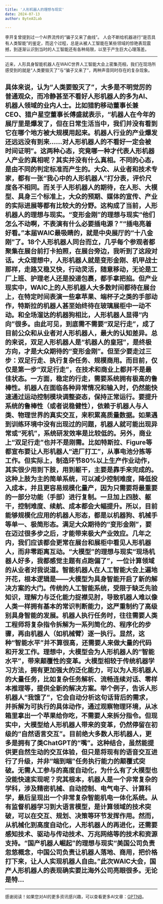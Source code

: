 ```yaml
---
title: '人形机器人的理想与现实'
date: 2024-07-13
author: ByteAILab

---
```


李开复曾提到过一个AI界流传的“骗子又来了曲线”。 人会不断给机器进行“是否具有人类智能”的鉴定，而这个过程，总是从被人工智能在某些领域的惊艳表现震撼，到逐渐认识到当时的人工智能还有各种局限，以至于产生巨大心理落差。

---
近来，人形具身智能机器人在WAIC世界人工智能大会上密集亮相，我们在现场所感受到的就是“人类要毁灭了”与“骗子又来了”，两种声音同时存在的复杂现象。

具体来说，认为“人类要毁灭了”，大多是不明觉厉的普通观众，而冷静甚至不看好人形机器人的多为AI、机器人领域的业内人士。比如猎豹移动董事长兼CEO、猎户星空董事长傅盛就表示，“机器人在今年的展厅里是爆发了，但在日常生活当中，我们并没有看到它在哪个地方被大规模用起来。机器人行业的产业爆发还远远没有到来……对人形机器人的不看好一定会被时间证明”。这两种心态，究竟哪一种才代表人形机器人产业的真相呢？其实并没有什么真相。不同的心态，是由不同的判定标准而产生的。大众、从业者和技术专家，都有一张“我心中的人形机器人”打分表，评价尺度各不相同。而关于人形机器人的期待，在人形、大模型、具身三个标准上，大众的预期、媒体的宣传、产业的实际进展等都有比较大的分野。这构成了当前，人形机器人的理想与现实。“变形金刚”的理想与现实“他们怎么不动啊，不表演有什么必要插电源？”“插电亮着好看。”本届WAIC最吸睛的，就是中央展厅的“十八金刚”了。18个人形机器人同台而立，几乎每个参观者都聚集在展台前打卡拍照，在展台旁边，我听到了这段对话。大众理想中，人形机器人就是变形金刚、机甲战士那样，走路又稳又快，行动灵活，随意移动，无论是工厂上班、护理老人还是投递包裹，都手拿把掐。但产业现实中，WAIC上的人形机器人大多数时间都待在展台上，在特定时间表演一些拿苹果、端杯子之类的手部动作，特斯拉的机器人甚至始终待在玻璃展柜中一动不动。和全场溜达的机器狗相比，人形机器人显得“内向”很多。由此可见，到底需不需要“双足行走”，成了目前公众和从业者对人形机器人，最大的认知差异。总的来说，双足人形机器人是“机器人的皇冠”，是终极方向，才是大众期待的“变形金刚”。但至少要走过三步：双足行走、执行复杂任务、规模商用。而目前，仅仅是第一步“双足行走”，在技术和商业上都并不是最佳状态。一方面，稳定的行走，需要系统拥有极高的鲁棒性。机器人在面临各种异常情况和输入时，仍然能快速通过运动控制模块调整姿态，保持正常运行。要提升系统的鲁棒性（或者说稳健性），依赖于机器人与人类、物理世界的真实交互，来积累高质量数据。如果遇到训练环境中没有出现过的问题，机器人就可能出现异常或“死机”，系统研发效率是比较低的。另外，商业上“双足行走”也并不是刚需。比如特斯拉、Figure等都宣布要让人形机器人“进厂打工”，从事电池分拣等工作。但实际上，制造环节80%以上生产作业动作，其实很少用到下肢，用到躯干，主要是靠手来完成的。这种上肢为主的简单系统，可以减少控制难度，降低投入成本，并且更容易规模化量产，因为只需要将最重要的一部分功能（手部）进行复制。一旦加上四肢、躯干，控制难度、续航、成本都会大幅提升。所以，目前能够规模化应用的机器人形态，都是以机器狗、机械手等单一、极简形态。满足大众期待的“变形金刚”，要在迈过很多步之后，才能带来极大产业效应。几年之内，我们应该都会更常在展台和展柜中看见人形机器人，而非零距离互动。“大模型”的理想与现实“现场机器人好多，我都感觉主题有点跑偏了”，一位计算领域的从业者对我说道。智能机器人在人工智能大会上遍地开花，根本逻辑是——大模型为具身智能开启了新的解决方案的大门。传统的人工智能系统，受限于缺乏先验知识，理解力与泛化能力捉襟见肘，导致机器人难以像人类一样拥有基本的常识判断能力，这严重制约了高级别具身智能的发展。机器人执行任务时，往往需要人类工程师将复杂指令拆解为一系列简化的、程序化的步骤，再由机器人（如机械臂）逐一执行。显然，这种“智能水平”并不算很高，还需要人来做大量的代码和开发工作。理想中，大模型会为人形机器人的“智能水平”，带来颠覆性的变革。大模型相较于传统机器学习方法，拥有更加强大的泛化能力，可以为人形机器人的大量任务，比如复杂任务解析、流畅连续对话、零样本推理等，提供全新的解决方案。举个例子，告诉人形机器人“我饿了”，它会自动分析这句话背后的需求，并拆解为可执行的具体动作，通过观察物理环境，从冰箱里拿出一个苹果给你吃，不需要人来拆分指令。但现实中，大模型给人形机器人带来的变革，仍然停留在初级的“自然语言交互”。目前绝大多数人形机器人，更多是拥有了类ChatGPT的“嘴”。这种结合，虽然能提供更自然生动的交互体验，但只是将现有的语音交互进行了升级，并非“端到端”任务执行能力的颠覆式突破。无需人工参与的高度自动化，为什么有了大模型也没能快速实现呢？究其根本，机器人是一个非常复杂的学科，涉及精密机械、自动控制、电气电子、计算科学，最后呈现出一个非常复杂智能机电一体化系统。从有监督机器学习到大语言模型，是计算领域的技术突破，可以在交互、规划、决策等环节发挥作用。然而，从机械化到高度自动化，人形机器人的再进化，还需要感知技术、驱动与传动技术、万兆网络等的技术和资源支持。“国产机器人崛起”的理想与现实“美国公司负责忽悠概念，中国公司负责让机器人落地、商用，把价格打下来，让人人实现机器人自由。”此次WAIC大会，国产人形机器人的表现确实要比海外公司亮眼很多。无论是特...
---
---
感谢阅读！如果您对AI的更多资讯感兴趣，可以查看更多AI文章：[GPTNB](https://gptnb.com)。